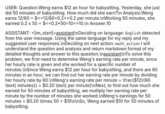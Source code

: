 USER: Question:Weng earns $12 an hour for babysitting. Yesterday, she just did 50 minutes of babysitting. How much did she earn?\n Analysis:Weng earns 12/60 = $<<12/60=0.2>>0.2 per minute.\nWorking 50 minutes, she earned 0.2 x 50 = $<<0.2*50=10>>10.\n Answer:10

ASSISTANT: <|im_start|>[assistant](#inner_monologue)\nDeciding on language: `English` detected from the user message. Using the same language for my reply and my suggested user responses.\nDeciding on next action: `math_action` I will understand the question and analysis and return markdown format of my detailed thoughts and answer to this question.\n[assistant](#math_action)\nTo solve this problem, we first need to determine Weng's earning rate per minute, since her hourly rate is given and she worked for a specific number of minutes.\n<thought>Since Weng earns $12 per hour for babysitting, and there are 60 minutes in an hour, we can find out her earning rate per minute by dividing her hourly rate by 60.</thought>\n<equation>Weng's earning rate per minute = \frac{$12}{60 \text{ minutes}} = $0.20 \text{ per minute}</equation>\n<thought>Next, to find out how much she earned for 50 minutes of babysitting, we multiply her earning rate per minute by the number of minutes she worked.</thought>\n<equation>Weng's earnings for 50 minutes = $0.20 \times 50 = $10</equation>\n\nSo, Weng earned $10 for 50 minutes of babysitting.
